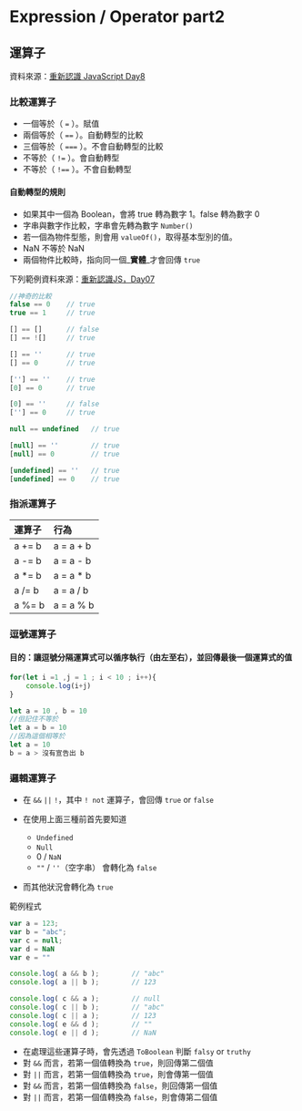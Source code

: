 # Expression / Operator part2

## 運算子

資料來源：[重新認識 JavaScript Day8](https://ithelp.ithome.com.tw/articles/10191343)

### 比較運算子

* 一個等於（ `=` ）。賦值 
* 兩個等於（ `==` ）。自動轉型的比較 
* 三個等於（ `===` ）。不會自動轉型的比較 
* 不等於（ `!=` ）。會自動轉型 
* 不等於（ `!==` ）。不會自動轉型

#### 自動轉型的規則

* 如果其中一個為 Boolean，會將 true 轉為數字 1。false 轉為數字 0 
* 字串與數字作比較，字串會先轉為數字 `Number()` 
* 若一個為物件型態，則會用 `valueOf()`，取得基本型別的值。 
* NaN 不等於 NaN 
* 兩個物件比較時，指向同一個_**實體**_才會回傳 `true`

下列範例資料來源：[重新認識JS，Day07](https://ithelp.ithome.com.tw/articles/10191254)

```javascript
//神奇的比較 
false == 0    // true
true == 1     // true

[] == []      // false
[] == ![]     // true

[] == ''      // true
[] == 0       // true

[''] == ''    // true
[0] == 0      // true

[0] == ''     // false
[''] == 0     // true

null == undefined   // true

[null] == ''        // true
[null] == 0         // true

[undefined] == ''   // true
[undefined] == 0    // true
```

### 指派運算子

| 運算子 | 行為 |
| :--- | :--- |
| a += b | a = a + b |
| a  -= b | a = a - b |
| a \*= b | a = a \* b |
| a /= b  | a = a / b |
| a %= b | a = a %  b |

### 逗號運算子

#### 目的：讓逗號分隔運算式可以循序執行（由左至右），並回傳最後一個運算式的值

```javascript
for(let i =1 ,j = 1 ; i < 10 ; i++){
    console.log(i+j)
}

let a = 10 , b = 10
//但記住不等於
let a = b = 10 
//因為這個相等於
let a = 10
b = a > 沒有宣告出 b
```

### 邏輯運算子

* 在 `&&` `||` `!`，其中 `! not` 運算子，會回傳 `true` or `false` 
* 在使用上面三種前首先要知道  


  * `Undefined` 
  * `Null` 
  * 0 / `NaN` 
  * `""` / `''`（空字串） 會轉化為 `false`

* 而其他狀況會轉化為 `true`

範例程式

```javascript
var a = 123;
var b = "abc";
var c = null;
var d = NaN
var e = ""

console.log( a && b );        // "abc"
console.log( a || b );        // 123

console.log( c && a );        // null
console.log( c || b );        // "abc"
console.log( c || a );        // 123
console.log( e && d );        // ""
console.log( e || d );        // NaN
```

* 在處理這些運算子時，會先透過 `ToBoolean` 判斷 `falsy` or `truthy` 
* 對 `&&` 而言，若第一個值轉換為 `true`，則回傳第二個值 
* 對 `||` 而言，若第一個值轉換為 `true`，則會傳第一個值 
* 對 `&&` 而言，若第一個值轉換為 `false`，則回傳第一個值 
* 對 `||` 而言，若第一個值轉換為 `false`，則會傳第二個值

